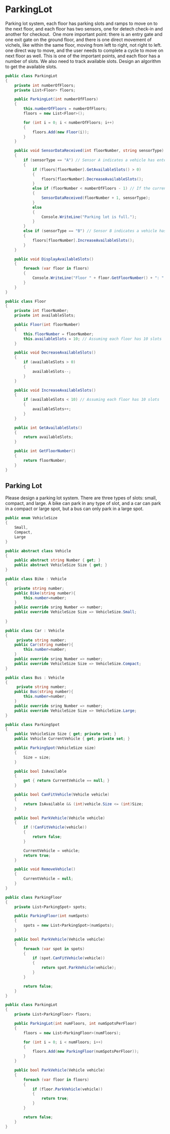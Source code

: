 # ParkingLot

Parking lot system, each floor has parking slots and ramps to move on to the next floor, and each floor has two sensors, one for detech check-in and another for checkout.  One more important point: there is an entry gate and one exit gate on the ground floor, and there is one direct movement of vichels, like within the same floor, moving from left to right, not right to left. one direct way to move, and the user needs to complete a cycle to move on next floor as well. This is one of the important points, and each floor has a number of slots. We also need to track available slots. Design an algorithm to get the available slots. 

```C#
public class ParkingLot
{
    private int numberOfFloors;
    private List<Floor> floors;

    public ParkingLot(int numberOfFloors)
    {
        this.numberOfFloors = numberOfFloors;
        floors = new List<Floor>();

        for (int i = 0; i < numberOfFloors; i++)
        {
            floors.Add(new Floor(i));
        }
    }

    public void SensorDataReceived(int floorNumber, string sensorType)
    {
        if (sensorType == "A") // Sensor A indicates a vehicle has entered a slot
        {
            if (floors[floorNumber].GetAvailableSlots() > 0)
            {
                floors[floorNumber].DecreaseAvailableSlots();
            }
            else if (floorNumber < numberOfFloors - 1) // If the current floor is full, check the next floor
            {
                SensorDataReceived(floorNumber + 1, sensorType);
            }
            else
            {
                Console.WriteLine("Parking lot is full.");
            }
        }
        else if (sensorType == "B") // Sensor B indicates a vehicle has left a slot
        {
            floors[floorNumber].IncreaseAvailableSlots();
        }
    }

    public void DisplayAvailableSlots()
    {
        foreach (var floor in floors)
        {
            Console.WriteLine("Floor " + floor.GetFloorNumber() + ": " + floor.GetAvailableSlots() + " slots available.");
        }
    }
}

public class Floor
{
    private int floorNumber;
    private int availableSlots;

    public Floor(int floorNumber)
    {
        this.floorNumber = floorNumber;
        this.availableSlots = 10; // Assuming each floor has 10 slots
    }

    public void DecreaseAvailableSlots()
    {
        if (availableSlots > 0)
        {
            availableSlots--;
        }
    }

    public void IncreaseAvailableSlots()
    {
        if (availableSlots < 10) // Assuming each floor has 10 slots
        {
            availableSlots++;
        }
    }

    public int GetAvailableSlots()
    {
        return availableSlots;
    }

    public int GetFloorNumber()
    {
        return floorNumber;
    }
}

```

## Parking Lot

Please design a parking lot system. There are three types of slots: small, compact, and large. A bike can park in any type of slot, and a car can park in a compact or large spot, but a bus can only park in a large spot. 

```C#
public enum VehicleSize
{
    Small,
    Compact,
    Large
}

public abstract class Vehicle
{
    public abstract string Number { get; }
    public abstract VehicleSize Size { get; }
}

public class Bike : Vehicle
{
    private string number;
    public Bike(string number){
        this.number=number;
    }
    public override sring Number => number;
    public override VehicleSize Size => VehicleSize.Small;
    
}

public class Car : Vehicle
{
     private string number;
    public Car(string number){
        this.number=number;
    }
    public override sring Number => number;
    public override VehicleSize Size => VehicleSize.Compact;
}

public class Bus : Vehicle
{
     private string number;
    public Bus(string number){
        this.number=number;
    }
    public override sring Number => number;
    public override VehicleSize Size => VehicleSize.Large;
}

public class ParkingSpot
{
    public VehicleSize Size { get; private set; }
    public Vehicle CurrentVehicle { get; private set; }

    public ParkingSpot(VehicleSize size)
    {
        Size = size;
    }

    public bool IsAvailable
    {
        get { return CurrentVehicle == null; }
    }

    public bool CanFitVehicle(Vehicle vehicle)
    {
        return IsAvailable && (int)vehicle.Size <= (int)Size;
    }

    public bool ParkVehicle(Vehicle vehicle)
    {
        if (!CanFitVehicle(vehicle))
        {
            return false;
        }

        CurrentVehicle = vehicle;
        return true;
    }

    public void RemoveVehicle()
    {
        CurrentVehicle = null;
    }
}

public class ParkingFloor
{
    private List<ParkingSpot> spots;

    public ParkingFloor(int numSpots)
    {
        spots = new List<ParkingSpot>(numSpots);
    }

    public bool ParkVehicle(Vehicle vehicle)
    {
        foreach (var spot in spots)
        {
            if (spot.CanFitVehicle(vehicle))
            {
                return spot.ParkVehicle(vehicle);
            }
        }

        return false;
    }
}

public class ParkingLot
{
    private List<ParkingFloor> floors;

    public ParkingLot(int numFloors, int numSpotsPerFloor)
    {
        floors = new List<ParkingFloor>(numFloors);

        for (int i = 0; i < numFloors; i++)
        {
            floors.Add(new ParkingFloor(numSpotsPerFloor));
        }
    }

    public bool ParkVehicle(Vehicle vehicle)
    {
        foreach (var floor in floors)
        {
            if (floor.ParkVehicle(vehicle))
            {
                return true;
            }
        }

        return false;
    }
}

```